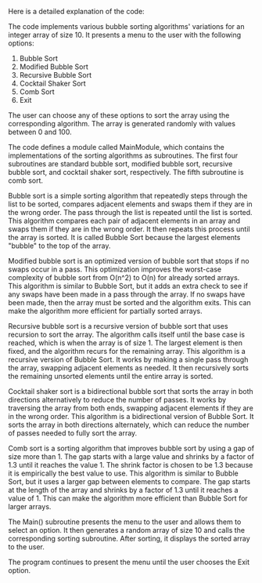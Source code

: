 Here is a detailed explanation of the code:

The code implements various bubble sorting algorithms' variations for an integer array of size 10. It presents a menu to the user with the following options:

1. Bubble Sort
2. Modified Bubble Sort
3. Recursive Bubble Sort
4. Cocktail Shaker Sort
5. Comb Sort
6. Exit

The user can choose any of these options to sort the array using the corresponding algorithm. The array is generated randomly with values between 0 and 100.

The code defines a module called MainModule, which contains the implementations of the sorting algorithms as subroutines. The first four subroutines are standard bubble sort, modified bubble sort, recursive bubble sort, and cocktail shaker sort, respectively. The fifth subroutine is comb sort.

Bubble sort is a simple sorting algorithm that repeatedly steps through the list to be sorted, compares adjacent elements and swaps them if they are in the wrong order. The pass through the list is repeated until the list is sorted.
This algorithm compares each pair of adjacent elements in an array and swaps them if they are in the wrong order. It then repeats this process until the array is sorted. It is called Bubble Sort because the largest elements "bubble" to the top of the array.

Modified bubble sort is an optimized version of bubble sort that stops if no swaps occur in a pass. This optimization improves the worst-case complexity of bubble sort from O(n^2) to O(n) for already sorted arrays.
This algorithm is similar to Bubble Sort, but it adds an extra check to see if any swaps have been made in a pass through the array. If no swaps have been made, then the array must be sorted and the algorithm exits. This can make the algorithm more efficient for partially sorted arrays.

Recursive bubble sort is a recursive version of bubble sort that uses recursion to sort the array. The algorithm calls itself until the base case is reached, which is when the array is of size 1. The largest element is then fixed, and the algorithm recurs for the remaining array.
This algorithm is a recursive version of Bubble Sort. It works by making a single pass through the array, swapping adjacent elements as needed. It then recursively sorts the remaining unsorted elements until the entire array is sorted.

Cocktail shaker sort is a bidirectional bubble sort that sorts the array in both directions alternatively to reduce the number of passes. It works by traversing the array from both ends, swapping adjacent elements if they are in the wrong order.
This algorithm is a bidirectional version of Bubble Sort. It sorts the array in both directions alternately, which can reduce the number of passes needed to fully sort the array.

Comb sort is a sorting algorithm that improves bubble sort by using a gap of size more than 1. The gap starts with a large value and shrinks by a factor of 1.3 until it reaches the value 1. The shrink factor is chosen to be 1.3 because it is empirically the best value to use.
This algorithm is similar to Bubble Sort, but it uses a larger gap between elements to compare. The gap starts at the length of the array and shrinks by a factor of 1.3 until it reaches a value of 1. This can make the algorithm more efficient than Bubble Sort for larger arrays.

The Main() subroutine presents the menu to the user and allows them to select an option. It then generates a random array of size 10 and calls the corresponding sorting subroutine. After sorting, it displays the sorted array to the user.

The program continues to present the menu until the user chooses the Exit option.
